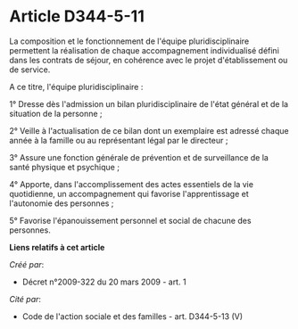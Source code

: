 # Article D344-5-11

La composition et le fonctionnement de l'équipe pluridisciplinaire permettent la réalisation de chaque accompagnement
individualisé défini dans les contrats de séjour, en cohérence avec le projet d'établissement ou de service. 

A ce titre, l'équipe pluridisciplinaire : 

1° Dresse dès l'admission un bilan pluridisciplinaire de l'état général et de la situation de la personne ; 

2° Veille à l'actualisation de ce bilan dont un exemplaire est adressé chaque année à la famille ou au représentant légal par
le directeur ; 

3° Assure une fonction générale de prévention et de surveillance de la santé physique et psychique ; 

4° Apporte, dans l'accomplissement des actes essentiels de la vie quotidienne, un accompagnement qui favorise l'apprentissage
et l'autonomie des personnes ; 

5° Favorise l'épanouissement personnel et social de chacune des personnes.

**Liens relatifs à cet article**

_Créé par_:

  - Décret n°2009-322 du 20 mars 2009 - art. 1

_Cité par_:

  - Code de l'action sociale et des familles - art. D344-5-13 (V)
